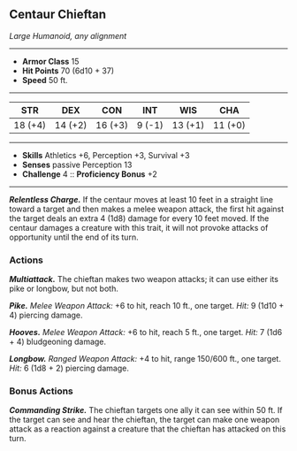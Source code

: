 ## Centaur Chieftan
*Large Humanoid, any alignment*
___
- **Armor Class** 15
- **Hit Points** 70 (6d10 + 37)
- **Speed** 50 ft.
___
|STR|DEX|CON|INT|WIS|CHA|
|:---:|:---:|:---:|:---:|:---:|:---:|
|18 (+4)|14 (+2)|16 (+3)|9 (-1)|13 (+1)|11 (+0)|
___
- **Skills** Athletics +6, Perception +3, Survival +3
- **Senses** passive Perception 13
- **Challenge** 4 :: **Proficiency Bonus**  +2
___
***Relentless Charge.*** If the centaur moves at least 10 feet in a straight line toward a target and then makes a melee weapon attack, the first hit against the target deals an extra 4 (1d8) damage for every 10 feet moved. If the centaur damages a creature with this trait, it will not provoke attacks of opportunity until the end of its turn.

### Actions
***Multiattack.*** The chieftan makes two weapon attacks; it can use either its pike or longbow, but not both.

***Pike.*** _Melee Weapon Attack:_ +6 to hit, reach 10 ft., one target. _Hit:_ 9 (1d10 + 4) piercing damage.

***Hooves.*** _Melee Weapon Attack:_ +6 to hit, reach 5 ft., one target. _Hit:_ 7 (1d6 + 4) bludgeoning damage.

***Longbow.*** _Ranged Weapon Attack:_ +4 to hit, range 150/600 ft., one target. _Hit:_ 6 (1d8 + 2) piercing damage.

### Bonus Actions
***Commanding Strike.*** The chieftan targets one ally it can see within 50 ft. If the target can see and hear the chieftan, the target can make one weapon attack as a reaction against a creature that the chieftan has attacked on this turn.
